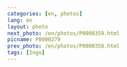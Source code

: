 ```yaml
---
categories: [en, photos]
lang: en
layout: photo
next_photo: /en/photos/P0000359.html
picname: P0000279
prev_photo: /en/photos/P0000358.html
tags: [Ingo]
---
```

